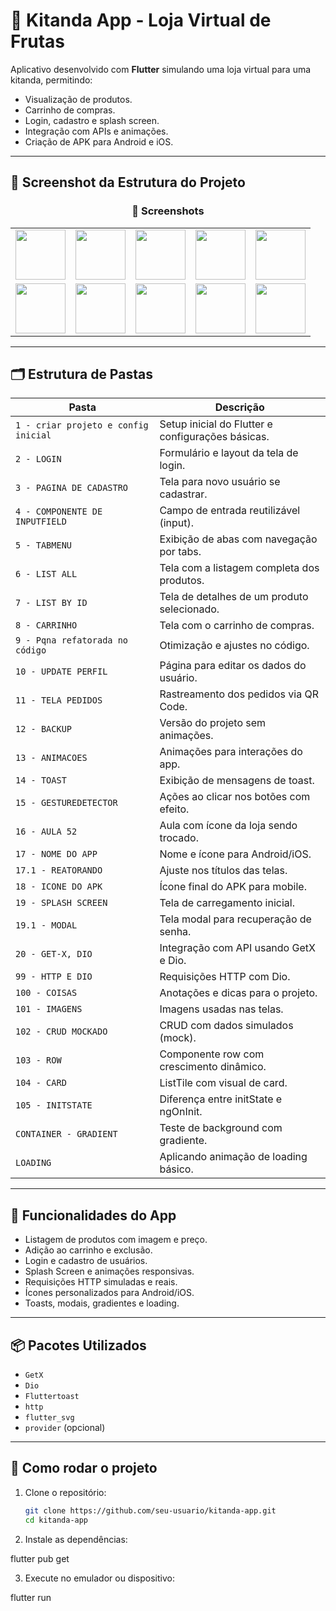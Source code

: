 # 🍓 Kitanda App - Loja Virtual de Frutas

Aplicativo desenvolvido com **Flutter** simulando uma loja virtual para uma kitanda, permitindo:

- Visualização de produtos.
- Carrinho de compras.
- Login, cadastro e splash screen.
- Integração com APIs e animações.
- Criação de APK para Android e iOS.

---

## 📸 Screenshot da Estrutura do Projeto

<h3 align="center">📸 Screenshots</h3>

<table>
  <tr>
    <td><img src="https://github.com/user-attachments/assets/dfa74217-f0a0-45b9-9b3f-1ea21ba3887a" width="80"/></td>
    <td><img src="https://github.com/user-attachments/assets/388a6894-7444-45a2-9d41-07147db94d5f" width="80"/></td>
    <td><img src="https://github.com/user-attachments/assets/cde52359-e74a-4d9d-a8cb-d1fa4b418632" width="80"/></td>
    <td><img src="https://github.com/user-attachments/assets/ceac486c-79b8-46fd-8ddc-b7b033f2fa1c" width="80"/></td>
    <td><img src="https://github.com/user-attachments/assets/bb0300aa-3feb-4541-8a2d-17b02ddddbe7" width="80"/></td> 
  </tr>
  <tr>    
    <td><img src="https://github.com/user-attachments/assets/3cad653c-6692-4b59-8bf8-03b255653456" width="80"/></td>
    <td><img src="https://github.com/user-attachments/assets/a9cf3021-83e5-4d86-99a7-33a4ffe3317d" width="80"/></td>
    <td><img src="https://github.com/user-attachments/assets/1d57b73d-0bee-4668-b9eb-59e648e73755" width="80"/></td>
    <td><img src="https://github.com/user-attachments/assets/2138ec56-6252-4ebd-80d6-7734e6fca689" width="80"/></td>
    <td><img src="https://github.com/user-attachments/assets/1721a69c-4b53-4403-a2f4-b93b9334175f" width="80"/></td>
  </tr>  
</table>

---

## 🗂 Estrutura de Pastas

| Pasta | Descrição |
|-------|-----------|
| `1 - criar projeto e config inicial` | Setup inicial do Flutter e configurações básicas. |
| `2 - LOGIN` | Formulário e layout da tela de login. |
| `3 - PAGINA DE CADASTRO` | Tela para novo usuário se cadastrar. |
| `4 - COMPONENTE DE INPUTFIELD` | Campo de entrada reutilizável (input). |
| `5 - TABMENU` | Exibição de abas com navegação por tabs. |
| `6 - LIST ALL` | Tela com a listagem completa dos produtos. |
| `7 - LIST BY ID` | Tela de detalhes de um produto selecionado. |
| `8 - CARRINHO` | Tela com o carrinho de compras. |
| `9 - Pqna refatorada no código` | Otimização e ajustes no código. |
| `10 - UPDATE PERFIL` | Página para editar os dados do usuário. |
| `11 - TELA PEDIDOS` | Rastreamento dos pedidos via QR Code. |
| `12 - BACKUP` | Versão do projeto sem animações. |
| `13 - ANIMACOES` | Animações para interações do app. |
| `14 - TOAST` | Exibição de mensagens de toast. |
| `15 - GESTUREDETECTOR` | Ações ao clicar nos botões com efeito. |
| `16 - AULA 52` | Aula com ícone da loja sendo trocado. |
| `17 - NOME DO APP` | Nome e ícone para Android/iOS. |
| `17.1 - REATORANDO` | Ajuste nos títulos das telas. |
| `18 - ICONE DO APK` | Ícone final do APK para mobile. |
| `19 - SPLASH SCREEN` | Tela de carregamento inicial. |
| `19.1 - MODAL` | Tela modal para recuperação de senha. |
| `20 - GET-X, DIO` | Integração com API usando GetX e Dio. |
| `99 - HTTP E DIO` | Requisições HTTP com Dio. |
| `100 - COISAS` | Anotações e dicas para o projeto. |
| `101 - IMAGENS` | Imagens usadas nas telas. |
| `102 - CRUD MOCKADO` | CRUD com dados simulados (mock). |
| `103 - ROW` | Componente row com crescimento dinâmico. |
| `104 - CARD` | ListTile com visual de card. |
| `105 - INITSTATE` | Diferença entre initState e ngOnInit. |
| `CONTAINER - GRADIENT` | Teste de background com gradiente. |
| `LOADING` | Aplicando animação de loading básico. |

---

## 📱 Funcionalidades do App

- Listagem de produtos com imagem e preço.
- Adição ao carrinho e exclusão.
- Login e cadastro de usuários.
- Splash Screen e animações responsivas.
- Requisições HTTP simuladas e reais.
- Ícones personalizados para Android/iOS.
- Toasts, modais, gradientes e loading.

---

## 📦 Pacotes Utilizados

- `GetX`
- `Dio`
- `Fluttertoast`
- `http`
- `flutter_svg`
- `provider` (opcional)

---

## 🚀 Como rodar o projeto

1. Clone o repositório:
   ```bash
   git clone https://github.com/seu-usuario/kitanda-app.git
   cd kitanda-app

2. Instale as dependências:

flutter pub get

3. Execute no emulador ou dispositivo:

flutter run
